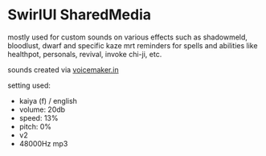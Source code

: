 # SwirlUI SharedMedia
mostly used for custom sounds on various effects such as shadowmeld, bloodlust, dwarf and specific kaze mrt reminders for spells and abilities like healthpot, personals, revival, invoke chi-ji, etc.


sounds created via [voicemaker.in](voicemaker.in)

setting used:
 - kaiya (f) / english
 - volume: 20db
 - speed: 13%
 - pitch: 0%
 - v2
 - 48000Hz mp3
